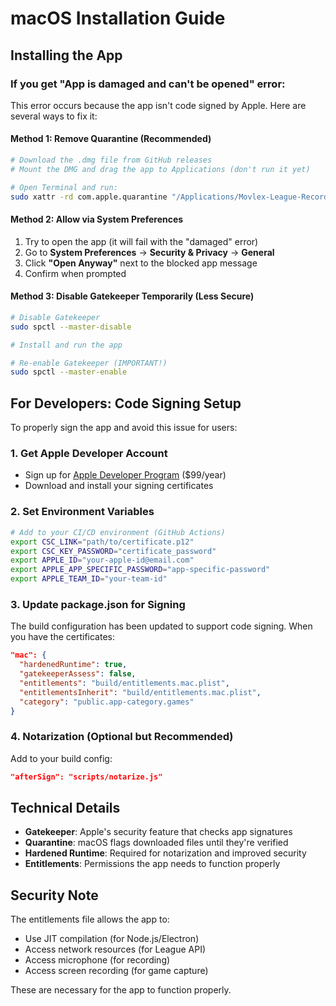# macOS Installation Guide

## Installing the App

### If you get "App is damaged and can't be opened" error:

This error occurs because the app isn't code signed by Apple. Here are several ways to fix it:

#### Method 1: Remove Quarantine (Recommended)
```bash
# Download the .dmg file from GitHub releases
# Mount the DMG and drag the app to Applications (don't run it yet)

# Open Terminal and run:
sudo xattr -rd com.apple.quarantine "/Applications/Movlex-League-Recorder.app"
```

#### Method 2: Allow via System Preferences
1. Try to open the app (it will fail with the "damaged" error)
2. Go to **System Preferences** → **Security & Privacy** → **General**
3. Click **"Open Anyway"** next to the blocked app message
4. Confirm when prompted

#### Method 3: Disable Gatekeeper Temporarily (Less Secure)
```bash
# Disable Gatekeeper
sudo spctl --master-disable

# Install and run the app

# Re-enable Gatekeeper (IMPORTANT!)
sudo spctl --master-enable
```

## For Developers: Code Signing Setup

To properly sign the app and avoid this issue for users:

### 1. Get Apple Developer Account
- Sign up for [Apple Developer Program](https://developer.apple.com/programs/) ($99/year)
- Download and install your signing certificates

### 2. Set Environment Variables
```bash
# Add to your CI/CD environment (GitHub Actions)
export CSC_LINK="path/to/certificate.p12"
export CSC_KEY_PASSWORD="certificate_password"
export APPLE_ID="your-apple-id@email.com"
export APPLE_APP_SPECIFIC_PASSWORD="app-specific-password"
export APPLE_TEAM_ID="your-team-id"
```

### 3. Update package.json for Signing
The build configuration has been updated to support code signing. When you have the certificates:

```json
"mac": {
  "hardenedRuntime": true,
  "gatekeeperAssess": false,
  "entitlements": "build/entitlements.mac.plist",
  "entitlementsInherit": "build/entitlements.mac.plist",
  "category": "public.app-category.games"
}
```

### 4. Notarization (Optional but Recommended)
Add to your build config:
```json
"afterSign": "scripts/notarize.js"
```

## Technical Details

- **Gatekeeper**: Apple's security feature that checks app signatures
- **Quarantine**: macOS flags downloaded files until they're verified
- **Hardened Runtime**: Required for notarization and improved security
- **Entitlements**: Permissions the app needs to function properly

## Security Note

The entitlements file allows the app to:
- Use JIT compilation (for Node.js/Electron)
- Access network resources (for League API)
- Access microphone (for recording)
- Access screen recording (for game capture)

These are necessary for the app to function properly.
